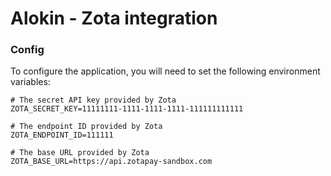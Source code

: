 # Alokin - Zota integration

### Config

To configure the application, you will need to set the following environment variables:

```
# The secret API key provided by Zota
ZOTA_SECRET_KEY=11111111-1111-1111-1111-111111111111

# The endpoint ID provided by Zota
ZOTA_ENDPOINT_ID=111111

# The base URL provided by Zota
ZOTA_BASE_URL=https://api.zotapay-sandbox.com
```
